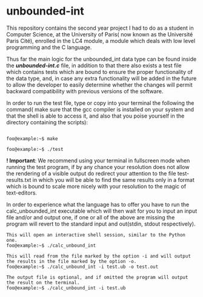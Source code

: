 # unbounded-int
This repository contains the second year project I had to do as a student in Computer Science, at the University of Paris( now known as the Université Paris Cité), enrolled in the LC4 module, a module which deals with low level programming and the C language.

Thus far the main logic for the unbounded_int data type can be found inside the ***unbounded-int.c*** file, in addition to that there also exists a test file which contains tests which are bound to ensure the proper functionality of the data type, and, in case any extra functionality will be added in the future to allow the developer to easily determine whether the changes will permit backward compatibility with previous versions of the software.

In order to run the test file, type or copy into your terminal the following the command( make sure that the gcc compiler is installed on your system and that the shell is able to access it, and also that you poise yourself in the directory containing the scripts):

```shell

foo@example:~$ make

foo@example:~$ ./test

```

**! Important**: We recommend using your terminal in fullscreen mode when running the test program, if by any chance your resolution does not allow the rendering of a visible output do redirect your attention to the file test-results.txt in which you will be able to find the same results only in a format which is bound to scale more nicely with your resolution to the magic of text-editors.

In order to experience what the language has to offer you have to run the calc_unbounded_int executable which will then wait for you to input an input file and/or and output one, if one or all of the above are missing the program will revert to the standard input and out(stdin, stdout respectively).

```shell
This will open an interactive shell session, similar to the Python one.
foo@example:~$ ./calc_unbound_int

This will read from the file marked by the option -i and will output the results in the file marked by the option -o.
foo@example:~$ ./calc_unbound_int -i test.ub -o test.out

The output file is optional, and if omitted the program will output the result on the terminal.
foo@example:~$ ./calc_unbound_int -i test.ub
```